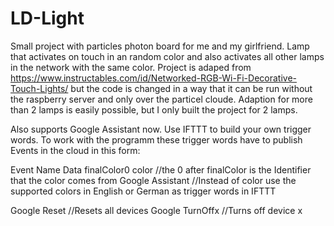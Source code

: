 # LD-Light
Small project with particles photon board for me and my girlfriend. Lamp that activates on touch in an random color and also activates all other lamps in the network with the same color. 
Project is adaped from https://www.instructables.com/id/Networked-RGB-Wi-Fi-Decorative-Touch-Lights/ but the code is changed in a way that it can be run without the raspberry server and only over the particel cloude.
Adaption for more than 2 lamps is easily possible, but I only built the project for 2 lamps.

Also supports Google Assistant now. Use IFTTT to build your own trigger words.
To work with the programm these trigger words have to publish Events in the cloud in this form:

Event Name      Data
finalColor0     color     //the 0 after finalColor is the Identifier that the color comes from Google Assistant
                          //Instead of color use the supported colors in English or German as trigger words in IFTTT

Google          Reset     //Resets all devices
Google          TurnOffx  //Turns off device x
